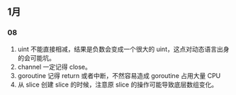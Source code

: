 
## 1月

### 08
   1. uint 不能直接相减，结果是负数会变成一个很大的 uint，这点对动态语言出身的会可能坑。
   2. channel 一定记得 close。
   3. goroutine 记得 return 或者中断，不然容易造成 goroutine 占用大量 CPU
   4. 从 slice 创建 slice 的时候，注意原 slice 的操作可能导致底层数组变化。
   
